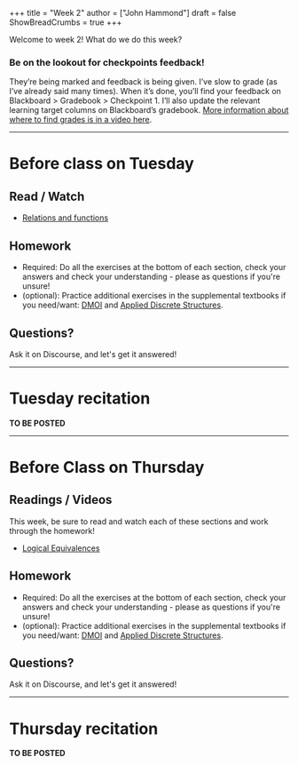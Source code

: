 +++
title = "Week 2"
author = ["John Hammond"]
draft = false
ShowBreadCrumbs = true
+++

 Welcome to week 2! What do we do this week? 
<!--more-->

### Be on the lookout for checkpoints feedback!

They’re being marked and feedback is being given. I’ve slow to grade (as I’ve already said many times). When it’s done, you’ll find your feedback on Blackboard > Gradebook > Checkpoint 1.
I’ll also update the relevant learning target columns on Blackboard’s gradebook. [More information about where to find grades is in a video here](https://youtu.be/cjoz2SwNo70).

---

# Before class on Tuesday


## Read / Watch
* [Relations and functions](https://www.math.wichita.edu/~hammond/class-notes/sec_relationsfunctions.html) 

## Homework

* Required: Do all the exercises at the bottom of each section, check your answers and check your understanding - please as questions if you're unsure!
* (optional): Practice additional exercises in the supplemental textbooks if you need/want: [DMOI](http://discrete.openmathbooks.org/dmoi3/) and [Applied Discrete Structures](http://faculty.uml.edu/klevasseur/ads/index-ads.html).

## Questions?

Ask it on Discourse, and let's get it answered!

---

# Tuesday recitation

**TO BE POSTED**

---

# Before Class on Thursday


## Readings / Videos

This week, be sure to read and watch each of these sections and work through the homework!

* [Logical Equivalences](https://www.math.wichita.edu/~hammond/class-notes/section-logic-equivalences.html)

## Homework

* Required: Do all the exercises at the bottom of each section, check your answers and check your understanding - please as questions if you're unsure!
* (optional): Practice additional exercises in the supplemental textbooks if you need/want: [DMOI](http://discrete.openmathbooks.org/dmoi3/) and [Applied Discrete Structures](http://faculty.uml.edu/klevasseur/ads/index-ads.html).

## Questions?

Ask it on Discourse, and let's get it answered!

---

# Thursday recitation

**TO BE POSTED**


